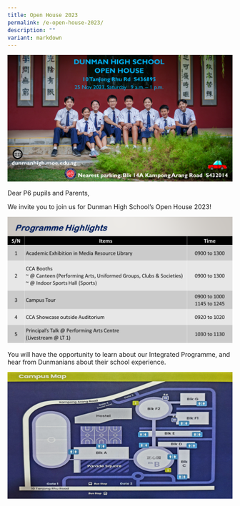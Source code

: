 ```yaml
---
title: Open House 2023
permalink: /e-open-house-2023/
description: ""
variant: markdown
---
```

![](/images/open%20house.PNG)

Dear P6 pupils and Parents, 

We invite you to join us for Dunman High School’s Open House 2023!

![](/images/open%20house_2.PNG)

You will have the opportunity to learn about our Integrated Programme, and hear from Dunmanians about their school experience.

![](/images/open%20house_3.PNG)